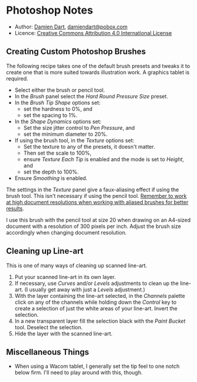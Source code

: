 Photoshop Notes
===============

  - Author: [Damien Dart][1], <damiendart@pobox.com>
  - Licence: [Creative Commons Attribution 4.0 International License][2]

[1]: <http://www.robotinaponcho.net>
[2]: <http://creativecommons.org/licenses/by/4.0/>


Creating Custom Photoshop Brushes
---------------------------------

The following recipe takes one of the default brush presets and tweaks
it to create one that is more suited towards illustration work. A
graphics tablet is required.

  - Select either the brush or pencil tool.
  - In the _Brush_ panel select the _Hard Round Pressure Size_ preset.
  - In the _Brush Tip Shape_ options set:
    - set the hardness to 0%, and
    - set the spacing to 1%.
  - In the _Shape Dynamics_ options set:
    - Set the size jitter control to _Pen Pressure_, and
    - set the minimum diameter to 20%.
  - If using the brush tool, in the _Texture_ options set:
    - Set the texture to any of the presets, it doesn't matter.
    - Then set the scale to 100%,
    - ensure _Texture Each Tip_ is enabled and the mode is set to
      _Height_, and
    - set the depth to 100%.
  - Ensure _Smoothing_ is enabled.

The settings in the _Texture_ panel give a faux-aliasing effect if using
the brush tool. This isn't necessary if using the pencil tool. [Remember
to work at high document resolutions when working with aliased brushes
for better results][3].

[3]: <http://fox-orian.tumblr.com/post/31595044234>

I use this brush with the pencil tool at size 20 when drawing on
an A4-sized document with a resolution of 300 pixels per inch. Adjust
the brush size accordingly when changing document resolution.


Cleaning up Line-art
--------------------

This is one of many ways of cleaning up scanned line-art.

  1. Put your scanned line-art in its own layer.
  2. If necessary, use _Curves_ and/or _Levels_ adjustments to clean up
     the line-art. (I usually get away with just a _Levels_ adjustment.)
  3. With the layer containing the line-art selected, in the _Channels_
     palette click on any of the channels while holding down the
     _Control_ key to create a selection of just the white areas of your
     line-art. Invert the selection.
  4. In a new transparent layer fill the selection black with the _Paint
     Bucket_ tool. Deselect the selection.
  5. Hide the layer with the scanned line-art.


Miscellaneous Things
--------------------

  - When using a Wacom tablet, I generally set the tip feel to one notch
    below firm. I'll need to play around with this, though.

